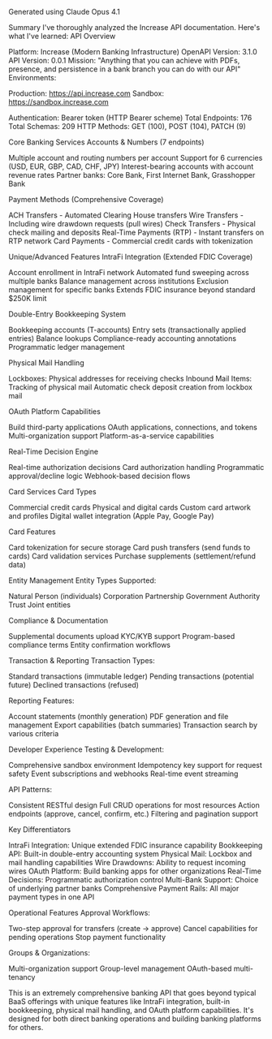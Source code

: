 Generated using Claude Opus 4.1

Summary
I've thoroughly analyzed the Increase API documentation. Here's what I've learned:
API Overview

Platform: Increase (Modern Banking Infrastructure)
OpenAPI Version: 3.1.0
API Version: 0.0.1
Mission: "Anything that you can achieve with PDFs, presence, and persistence in a bank branch you can do with our API"
Environments:

Production: https://api.increase.com
Sandbox: https://sandbox.increase.com


Authentication: Bearer token (HTTP Bearer scheme)
Total Endpoints: 176
Total Schemas: 209
HTTP Methods: GET (100), POST (104), PATCH (9)

Core Banking Services
Accounts & Numbers (7 endpoints)

Multiple account and routing numbers per account
Support for 6 currencies (USD, EUR, GBP, CAD, CHF, JPY)
Interest-bearing accounts with account revenue rates
Partner banks: Core Bank, First Internet Bank, Grasshopper Bank

Payment Methods (Comprehensive Coverage)

ACH Transfers - Automated Clearing House transfers
Wire Transfers - Including wire drawdown requests (pull wires)
Check Transfers - Physical check mailing and deposits
Real-Time Payments (RTP) - Instant transfers on RTP network
Card Payments - Commercial credit cards with tokenization

Unique/Advanced Features
IntraFi Integration (Extended FDIC Coverage)

Account enrollment in IntraFi network
Automated fund sweeping across multiple banks
Balance management across institutions
Exclusion management for specific banks
Extends FDIC insurance beyond standard $250K limit

Double-Entry Bookkeeping System

Bookkeeping accounts (T-accounts)
Entry sets (transactionally applied entries)
Balance lookups
Compliance-ready accounting annotations
Programmatic ledger management

Physical Mail Handling

Lockboxes: Physical addresses for receiving checks
Inbound Mail Items: Tracking of physical mail
Automatic check deposit creation from lockbox mail

OAuth Platform Capabilities

Build third-party applications
OAuth applications, connections, and tokens
Multi-organization support
Platform-as-a-service capabilities

Real-Time Decision Engine

Real-time authorization decisions
Card authorization handling
Programmatic approval/decline logic
Webhook-based decision flows

Card Services
Card Types

Commercial credit cards
Physical and digital cards
Custom card artwork and profiles
Digital wallet integration (Apple Pay, Google Pay)

Card Features

Card tokenization for secure storage
Card push transfers (send funds to cards)
Card validation services
Purchase supplements (settlement/refund data)

Entity Management
Entity Types Supported:

Natural Person (individuals)
Corporation
Partnership
Government Authority
Trust
Joint entities

Compliance & Documentation

Supplemental documents upload
KYC/KYB support
Program-based compliance terms
Entity confirmation workflows

Transaction & Reporting
Transaction Types:

Standard transactions (immutable ledger)
Pending transactions (potential future)
Declined transactions (refused)

Reporting Features:

Account statements (monthly generation)
PDF generation and file management
Export capabilities (batch summaries)
Transaction search by various criteria

Developer Experience
Testing & Development:

Comprehensive sandbox environment
Idempotency key support for request safety
Event subscriptions and webhooks
Real-time event streaming

API Patterns:

Consistent RESTful design
Full CRUD operations for most resources
Action endpoints (approve, cancel, confirm, etc.)
Filtering and pagination support

Key Differentiators

IntraFi Integration: Unique extended FDIC insurance capability
Bookkeeping API: Built-in double-entry accounting system
Physical Mail: Lockbox and mail handling capabilities
Wire Drawdowns: Ability to request incoming wires
OAuth Platform: Build banking apps for other organizations
Real-Time Decisions: Programmatic authorization control
Multi-Bank Support: Choice of underlying partner banks
Comprehensive Payment Rails: All major payment types in one API

Operational Features
Approval Workflows:

Two-step approval for transfers (create → approve)
Cancel capabilities for pending operations
Stop payment functionality

Groups & Organizations:

Multi-organization support
Group-level management
OAuth-based multi-tenancy

This is an extremely comprehensive banking API that goes beyond typical BaaS offerings with unique features like IntraFi integration, built-in bookkeeping, physical mail handling, and OAuth platform capabilities. It's designed for both direct banking operations and building banking platforms for others.